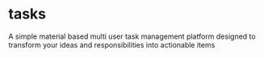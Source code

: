 # tasks
A simple material based multi user task management platform designed to transform your ideas and responsibilities into actionable items
